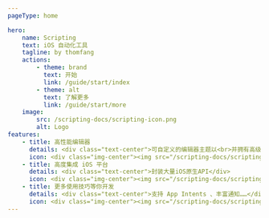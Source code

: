 ```yaml
---
pageType: home

hero:
    name: Scripting
    text: iOS 自动化工具
    tagline: by thomfang
    actions:
        - theme: brand
          text: 开始
          link: /guide/start/index
        - theme: alt
          text: 了解更多
          link: /guide/start/more
    image:
        src: /scripting-docs/scripting-icon.png
        alt: Logo
features:
    - title: 高性能编辑器
      details: <div class="text-center">可自定义的编辑器主题以<br>并拥有高级调试工具</div>
      icon: <div class="img-center"><img src="/scripting-docs/scripting-icon.png" alt="1"></div>
    - title: 高度集成 iOS 平台
      details: <div class="text-center">封装大量iOS原生API</div>
      icon: <div class="img-center"><img src="/scripting-docs/scripting-icon.png" alt="2"></div>
    - title: 更多使用技巧等你开发
      details: <div class="text-center">支持 App Intents 、丰富通知……</div>
      icon: <div class="img-center"><img src="/scripting-docs/scripting-icon.png" alt="3"></div>
---
```

